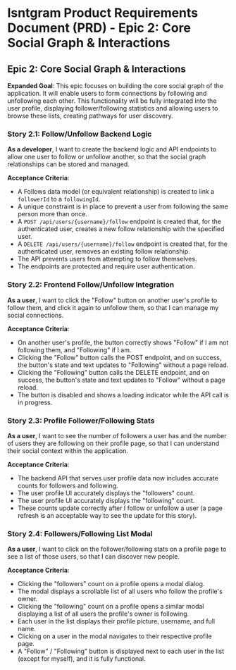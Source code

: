 # Isntgram Product Requirements Document (PRD) - Epic 2: Core Social Graph & Interactions

## Epic 2: Core Social Graph & Interactions

**Expanded Goal**: This epic focuses on building the core social graph of the application. It will enable users to form connections by following and unfollowing each other. This functionality will be fully integrated into the user profile, displaying follower/following statistics and allowing users to browse these lists, creating pathways for user discovery.

### Story 2.1: Follow/Unfollow Backend Logic

**As a developer**, I want to create the backend logic and API endpoints to allow one user to follow or unfollow another, so that the social graph relationships can be stored and managed.

**Acceptance Criteria**:

- A Follows data model (or equivalent relationship) is created to link a `followerId` to a `followingId`.
- A unique constraint is in place to prevent a user from following the same person more than once.
- A `POST /api/users/{username}/follow` endpoint is created that, for the authenticated user, creates a new follow relationship with the specified user.
- A `DELETE /api/users/{username}/follow` endpoint is created that, for the authenticated user, removes an existing follow relationship.
- The API prevents users from attempting to follow themselves.
- The endpoints are protected and require user authentication.

### Story 2.2: Frontend Follow/Unfollow Integration

**As a user**, I want to click the "Follow" button on another user's profile to follow them, and click it again to unfollow them, so that I can manage my social connections.

**Acceptance Criteria**:

- On another user's profile, the button correctly shows "Follow" if I am not following them, and "Following" if I am.
- Clicking the "Follow" button calls the POST endpoint, and on success, the button's state and text updates to "Following" without a page reload.
- Clicking the "Following" button calls the DELETE endpoint, and on success, the button's state and text updates to "Follow" without a page reload.
- The button is disabled and shows a loading indicator while the API call is in progress.

### Story 2.3: Profile Follower/Following Stats

**As a user**, I want to see the number of followers a user has and the number of users they are following on their profile page, so that I can understand their social context within the application.

**Acceptance Criteria**:

- The backend API that serves user profile data now includes accurate counts for followers and following.
- The user profile UI accurately displays the "followers" count.
- The user profile UI accurately displays the "following" count.
- These counts update correctly after I follow or unfollow a user (a page refresh is an acceptable way to see the update for this story).

### Story 2.4: Followers/Following List Modal

**As a user**, I want to click on the follower/following stats on a profile page to see a list of those users, so that I can discover new people.

**Acceptance Criteria**:

- Clicking the "followers" count on a profile opens a modal dialog.
- The modal displays a scrollable list of all users who follow the profile's owner.
- Clicking the "following" count on a profile opens a similar modal displaying a list of all users the profile's owner is following.
- Each user in the list displays their profile picture, username, and full name.
- Clicking on a user in the modal navigates to their respective profile page.
- A "Follow" / "Following" button is displayed next to each user in the list (except for myself), and it is fully functional.
